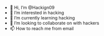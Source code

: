 - 👋 Hi, I’m @Hackign09
- 👀 I’m interested in hacking
- 🌱 I’m currently learning hacking
- 💞️ I’m looking to collaborate on with hackers
- 📫 How to reach me from email


<!---
Hackign09/Hackign09 is a ✨ special ✨ repository because its `README.md` (this file) appears on your GitHub profile.
You can click the Preview link to take a look at your changes.
--->
